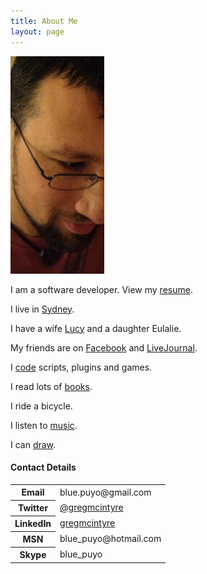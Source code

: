 ```yaml
---
title: About Me
layout: page
---
```


<a class="mugshot" href="/images/greg.jpg"><img src="/images/greg-thumb.jpg" alt="Gregory McIntyre" /></a>

I am a software developer. View my [resume](/resume/index.html).

I live in [Sydney](http://maps.google.com/maps?f=q&hl=en&geocode=&q=Sydney,+Australia&ie=UTF8&t=h&layer=x&ll=-33.886092,151.167412&spn=0.215752,0.286331&z=12&lci=lmc:panoramio).

I have a wife [Lucy](http://haju.cjb.net) and a daughter Eulalie.

My friends are on [Facebook](http://www.facebook.com/gregory.mcintyre) and [LiveJournal](http://sim-puyo.livejournal.com).

I [code](/code.html) scripts, plugins and games.

I read lots of [books](http://www.shelfari.com/puyo/shelf).

I ride a bicycle.

I listen to [music](http://www.last.fm/user/blue_puyo).

I can [draw](/drawing.html).

<h4 class="head">Contact Details</h4>

<table class="info">
  <tbody>
    <tr><th>Email</th><td>blue.puyo@gmail.com</td></tr>
    <tr><th>Twitter</th><td><a href="http://twitter.com/#!/gregmcintyre">@gregmcintyre</a></td></tr>
    <tr><th>LinkedIn</th><td><a href="http://au.linkedin.com/in/gregmcintyre">gregmcintyre</a></td></tr>
    <tr><th>MSN</th><td>blue_puyo@hotmail.com</td></tr>
    <tr><th>Skype</th><td>blue_puyo</td></tr>
  </tbody>
</table>
